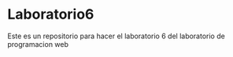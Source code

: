 # Laboratorio6
Este es un repositorio para hacer el laboratorio 6 del laboratorio  de programacion web
